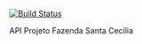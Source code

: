 [![Build Status](https://www.travis-ci.org/dalvobarros/fsc.svg?branch=master)](https://www.travis-ci.org/dalvobarros/fsc)

API Projeto Fazenda Santa Cecília
